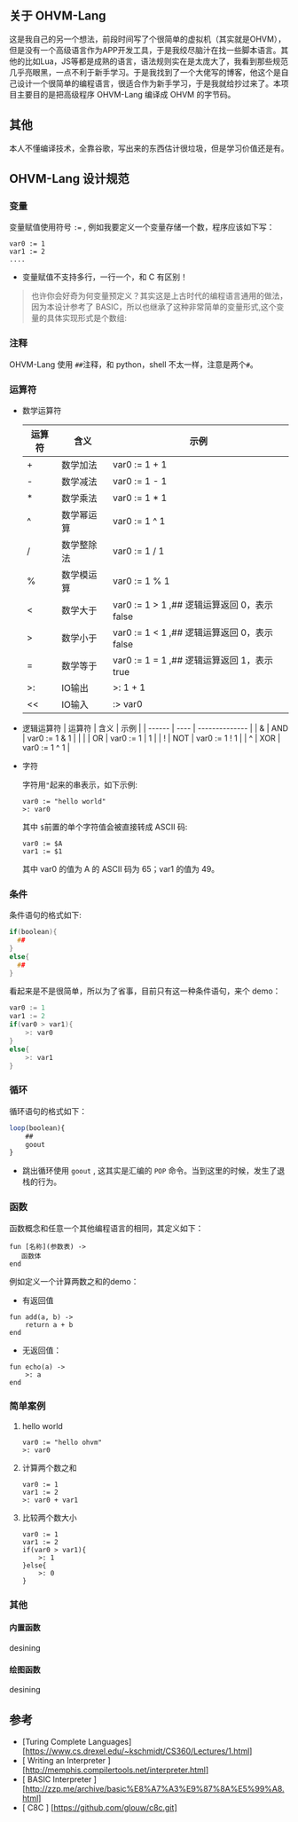 ## 关于 OHVM-Lang
这是我自己的另一个想法，前段时间写了个很简单的虚拟机（其实就是OHVM），但是没有一个高级语言作为APP开发工具，于是我绞尽脑汁在找一些脚本语言。其他的比如Lua，JS等都是成熟的语言，语法规则实在是太庞大了，我看到那些规范几乎亮眼黑，一点不利于新手学习。于是我找到了一个大佬写的博客，他这个是自己设计一个很简单的编程语言，很适合作为新手学习，于是我就给抄过来了。本项目主要目的是把高级程序 OHVM-Lang 编译成 OHVM 的字节码。

## 其他
本人不懂编译技术，全靠谷歌，写出来的东西估计很垃圾，但是学习价值还是有。
## OHVM-Lang 设计规范
### 变量
变量赋值使用符号 `:=` , 例如我要定义一个变量存储一个数，程序应该如下写：
```BASIC
var0 := 1
var1 := 2
....

```
* 变量赋值不支持多行，一行一个，和 C 有区别！

> 也许你会好奇为何变量预定义？其实这是上古时代的编程语言通用的做法，因为本设计参考了 BASIC，所以也继承了这种非常简单的变量形式,这个变量的具体实现形式是个数组:

### 注释

OHVM-Lang 使用 `##`注释，和 python，shell 不太一样，注意是两个`#`。

### 运算符
- 数学运算符

  | 运算符 | 含义       | 示例                                        |
  | ------ | ---------- | ------------------------------------------- |
  | +      | 数学加法   | var0 := 1 + 1                               |
  | -      | 数学减法   | var0 := 1 - 1                               |
  | *      | 数学乘法   | var0 := 1 * 1                               |
  | ^      | 数学幂运算 | var0 := 1 ^ 1                               |
  | /      | 数学整除法 | var0 := 1 / 1                               |
  | %      | 数学模运算 | var0 := 1 % 1                               |
  | <      | 数学大于   | var0 := 1 > 1 ,## 逻辑运算返回 0，表示false |
  | >      | 数学小于   | var0 := 1 < 1 ,## 逻辑运算返回 0，表示false |
  | =      | 数学等于   | var0 := 1 = 1 ,## 逻辑运算返回 1，表示true  |
  | >:     | IO输出     | >: 1 + 1                                    |
  | <<     | IO输入     | :> var0                                     |

- 逻辑运算符
  | 运算符 | 含义 | 示例           |
  | ------ | ---- | -------------- |
  | &      | AND  | var0 := 1 & 1  |
  | \|     | OR   | var0 := 1 \| 1 |
  | !      | NOT  | var0 := 1 ! 1  |
  | ^      | XOR  | var0 := 1 ^ 1  |

- 字符

  字符用` " `起来的串表示，如下示例:

  ```basic
  var0 := "hello world"
  >: var0
  ```

  其中 `$`前置的单个字符值会被直接转成 ASCII 码:

  ```basic
  var0 := $A
  var1 := $1
  ```

  其中 var0 的值为 A 的 ASCII 码为 65；var1 的值为 49。
### 条件

条件语句的格式如下:

```c
if(boolean){
  ##
}
else{
  ##
}
```

看起来是不是很简单，所以为了省事，目前只有这一种条件语句，来个 demo：

```c
var0 := 1
var1 := 2
if(var0 > var1){
    >: var0
}
else{
    >: var1
}
```


### 循环

循环语句的格式如下：

```javascript
loop(boolean){
    ##
    goout
}
```

- 跳出循环使用 `goout` , 这其实是汇编的 `POP` 命令。当到这里的时候，发生了退栈的行为。

### 函数
函数概念和任意一个其他编程语言的相同，其定义如下：
```
fun [名称](参数表) ->
   函数体
end
```

例如定义一个计算两数之和的demo：
- 有返回值
```
fun add(a, b) ->
    return a + b
end
```
- 无返回值：
```
fun echo(a) ->
    >: a
end
```

### 简单案例

1. hello world

   ```
   var0 := "hello ohvm"
   >: var0
   ```
2. 计算两个数之和
   ```
   var0 := 1
   var1 := 2
   >: var0 + var1
   ```
3. 比较两个数大小
   ```
   var0 := 1
   var1 := 2
   if(var0 > var1){
       >: 1
   }else{
       >: 0
   }
   ```

### 其他

#### 内置函数

desining

#### 绘图函数

desining

## 参考
- [Turing Complete Languages] [https://www.cs.drexel.edu/~kschmidt/CS360/Lectures/1.html]
- [ Writing an Interpreter ] [http://memphis.compilertools.net/interpreter.html]
- [ BASIC Interpreter ] [http://zzp.me/archive/basic%E8%A7%A3%E9%87%8A%E5%99%A8.html]
- [ C8C ] [https://github.com/glouw/c8c.git]